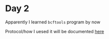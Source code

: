# Day 2

Apparently I learned `bcftools` program by now

Protocol/how I uesed it will be documented [here](/Methods/bcftools_protocol.md)
